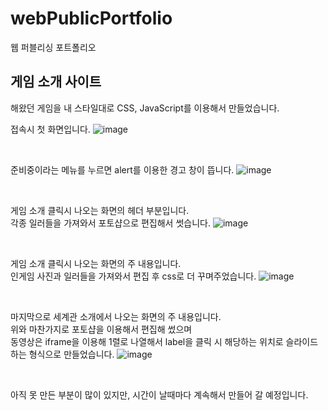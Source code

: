 # webPublicPortfolio
웹 퍼블리싱 포트폴리오

## 게임 소개 사이트
해왔던 게임을 내 스타일대로 CSS, JavaScript를 이용해서 만들었습니다.

접속시 첫 화면입니다.
![image](https://user-images.githubusercontent.com/50040785/56937854-e1603f80-6b39-11e9-9b92-ffdcfd7b19c2.png)

<br>

준비중이라는 메뉴를 누르면 alert를 이용한 경고 창이 뜹니다.
![image](https://user-images.githubusercontent.com/50040785/56937928-4320a980-6b3a-11e9-9a2b-0b6c658e0677.png)

<br>

게임 소개 클릭시 나오는 화면의 헤더 부분입니다. <br>
각종 일러들을 가져와서 포토샵으로 편집해서 썻습니다.
![image](https://user-images.githubusercontent.com/50040785/56938020-ae6a7b80-6b3a-11e9-8a7c-74dc95c53ad2.png)

<br>

게임 소개 클릭시 나오는 화면의 주 내용입니다. <br>
인게임 사진과 일러들을 가져와서 편집 후 css로 더 꾸며주었습니다.
![image](https://user-images.githubusercontent.com/50040785/56938137-36e91c00-6b3b-11e9-8131-8f1e2acd3a70.png)

<br>

마지막으로 세계관 소개에서 나오는 화면의 주 내용입니다. <br>
위와 마찬가지로 포토샵을 이용해서 편집해 썼으며 <br>
동영상은 iframe을 이용해 1렬로 나열해서 label을 클릭 시 해당하는 위치로 슬라이드하는 형식으로 만들었습니다.
![image](https://user-images.githubusercontent.com/50040785/56938222-aced8300-6b3b-11e9-9788-51395e7178d5.png)

<br>

아직 못 만든 부분이 많이 있지만, 시간이 날때마다 계속해서 만들어 갈 예정입니다.

